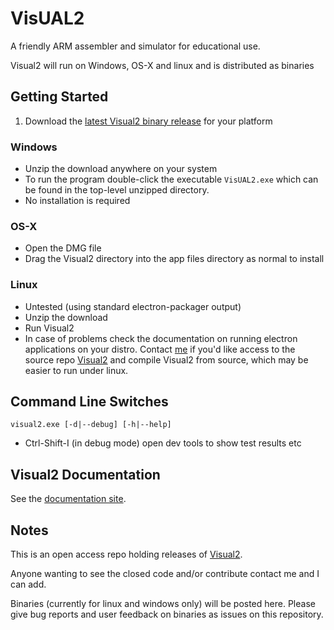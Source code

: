# VisUAL2

A friendly ARM assembler and simulator for educational use.

Visual2 will run on Windows, OS-X and linux and is distributed as binaries

## Getting Started

1. Download the [latest Visual2 binary release](https://github.com/tomcl/V2releases/releases) for your platform

### Windows

* Unzip the download anywhere on your system
* To run the program double-click the executable `VisUAL2.exe` which can be found in the top-level unzipped directory.
* No installation is required

### OS-X

* Open the DMG file
* Drag the Visual2 directory into the app files directory as normal to install


### Linux

* Untested (using standard electron-packager output)
* Unzip the download
* Run Visual2
* In case of problems check the documentation on running electron applications on your distro. Contact [me](t.clarke@ic.ac.uk) if you'd like access to the source repo [Visual2](https://github.com/ImperialCollegeLondon/Visual2) and compile Visual2 from source, which may be easier to run under linux.


## Command Line Switches

```
visual2.exe [-d|--debug] [-h|--help]
```

* Ctrl-Shift-I (in debug mode) open dev tools to show test results etc

## Visual2 Documentation

See the [documentation site](https://tomcl.github.io/visual2.github.io/).

## Notes

This is an open access repo holding releases of [Visual2](https://github.com/ImperialCollegeLondon/Visual2). 

Anyone wanting to see the closed code and/or contribute contact me and I can add.

Binaries (currently for linux and windows only) will be posted here. Please give bug reports and user feedback on binaries as issues on this repository.
